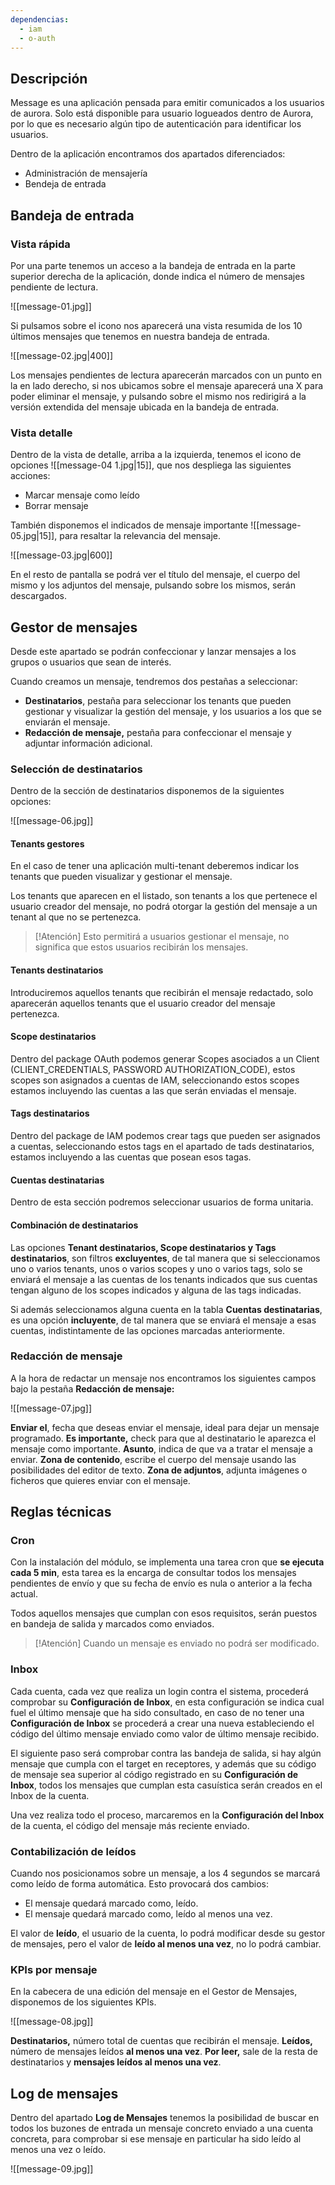 ```yaml
---
dependencias:
  - iam
  - o-auth
---
```

## Descripción
Message es una aplicación pensada para emitir comunicados a los usuarios de aurora. 
Solo está disponible para usuario logueados dentro de Aurora, por lo que es necesario algún tipo de autenticación para identificar los usuarios.


Dentro de la aplicación encontramos dos apartados diferenciados:
- Administración de mensajería
- Bendeja de entrada

## Bandeja de entrada

### Vista rápida
Por una parte tenemos un acceso a la bandeja de entrada en la parte superior derecha de la aplicación, donde indica el número de mensajes pendiente de lectura.

![[message-01.jpg]]

Si pulsamos sobre el icono nos aparecerá una vista resumida de los 10 últimos mensajes que tenemos en nuestra bandeja de entrada.

![[message-02.jpg|400]]

Los mensajes pendientes de lectura aparecerán marcados con un punto en la en lado derecho, si nos ubicamos sobre el mensaje aparecerá una X para poder eliminar el mensaje, y pulsando sobre el mismo nos redirigirá a la versión extendida del mensaje ubicada en la bandeja de entrada.

### Vista detalle
Dentro de la vista de detalle, arriba a la izquierda, tenemos el icono de opciones ![[message-04 1.jpg|15]], que nos despliega las siguientes acciones:

- Marcar mensaje como leído
- Borrar mensaje

También disponemos el indicados de mensaje importante ![[message-05.jpg|15]], para resaltar la relevancia del mensaje.

![[message-03.jpg|600]]

En el resto de pantalla se podrá ver el título del mensaje, el cuerpo del mismo y los adjuntos del mensaje, pulsando sobre los mismos, serán descargados.

## Gestor de mensajes
Desde este apartado se podrán confeccionar y lanzar mensajes a los grupos o usuarios que sean de interés.

Cuando creamos un mensaje, tendremos dos pestañas a seleccionar:
- **Destinatarios**, pestaña para seleccionar los tenants que pueden gestionar y visualizar la gestión del mensaje, y los usuarios a los que se enviarán el mensaje.
- **Redacción de mensaje,** pestaña para confeccionar el mensaje y adjuntar información adicional.

### Selección de destinatarios
Dentro de la sección de destinatarios disponemos de la siguientes opciones:

![[message-06.jpg]]

#### Tenants gestores
En el caso de tener una aplicación multi-tenant deberemos indicar los tenants que pueden visualizar y gestionar el mensaje.

Los tenants que aparecen en el listado, son tenants a los que pertenece el usuario creador del mensaje, no podrá otorgar la gestión del mensaje a un tenant al que no se pertenezca.

> [!Atención]
> Esto permitirá a usuarios gestionar el mensaje, no significa que estos usuarios recibirán los mensajes.

#### Tenants destinatarios
Introduciremos aquellos tenants que recibirán el mensaje redactado, solo aparecerán aquellos tenants que el usuario creador del mensaje pertenezca.

#### Scope destinatarios
Dentro del package OAuth podemos generar Scopes asociados a un Client (CLIENT_CREDENTIALS, PASSWORD AUTHORIZATION_CODE), estos scopes son asignados a cuentas de IAM, seleccionando estos scopes estamos incluyendo las cuentas a las que serán enviadas el mensaje.

#### Tags destinatarios
Dentro del package de IAM podemos crear tags que pueden ser asignados a cuentas, seleccionando estos tags en el apartado de tads destinatarios, estamos incluyendo a las cuentas que posean esos tagas.

#### Cuentas destinatarias
Dentro de esta sección podremos seleccionar usuarios de forma unitaria.

#### Combinación de destinatarios
Las opciones **Tenant destinatarios, Scope destinatarios y Tags destinatarios**, son filtros **excluyentes**, de tal manera que si seleccionamos uno o varios tenants, unos o varios scopes y uno o varios tags, solo se enviará el mensaje a las cuentas de los tenants indicados que sus cuentas tengan alguno de los scopes indicados y alguna de las tags indicadas.

Si además seleccionamos alguna cuenta en la tabla **Cuentas destinatarias**, es una opción **incluyente**, de tal manera que se enviará el mensaje a esas cuentas, indistintamente de las opciones marcadas anteriormente.

### Redacción de mensaje
A la hora de redactar un mensaje nos encontramos los siguientes campos bajo la pestaña **Redacción de mensaje:**

![[message-07.jpg]]

**Enviar el**, fecha que deseas enviar el mensaje, ideal para dejar un mensaje programado.
**Es importante,** check para que al destinatario le aparezca el mensaje como importante.
**Asunto**, indica de que va a tratar el mensaje a enviar.
**Zona de contenido**, escribe el cuerpo del mensaje usando las posibilidades del editor de texto.
**Zona de adjuntos**, adjunta imágenes o ficheros que quieres enviar con el mensaje.


## Reglas técnicas

### Cron
Con la instalación del módulo, se implementa una tarea cron que **se ejecuta cada 5 min**, esta tarea es la encarga de consultar todos los mensajes pendientes de envío y que su fecha de envío es nula o anterior a la fecha actual.

Todos aquellos mensajes que cumplan con esos requisitos, serán puestos en bandeja de salida y marcados como enviados.

> [!Atención]
> Cuando un mensaje es enviado no podrá ser modificado.

### Inbox
Cada cuenta, cada vez que realiza un login contra el sistema, procederá comprobar su **Configuración de Inbox**, en esta configuración se indica cual fuel el último mensaje que ha sido consultado, en caso de no tener una **Configuración de Inbox** se procederá a crear una nueva estableciendo el código del último mensaje enviado como valor de último mensaje recibido.

El siguiente paso será comprobar contra las bandeja de salida, si hay algún mensaje que cumpla con el target en receptores, y además que su código de mensaje sea superior al código registrado en su **Configuración de Inbox**, todos los mensajes que cumplan esta casuística serán creados en el Inbox de la cuenta.

Una vez realiza todo el proceso, marcaremos en la **Configuración del Inbox** de la cuenta, el código del mensaje más reciente enviado.

### Contabilización de leídos
Cuando nos posicionamos sobre un mensaje, a los 4 segundos se marcará como leído de forma automática. Esto provocará dos cambios:

- El mensaje quedará marcado como, leído.
- El mensaje quedará marcado como, leído al menos una vez.

El valor de **leído**, el usuario de la cuenta, lo podrá modificar desde su gestor de mensajes, pero el valor de  **leído al menos una vez**, no lo podrá cambiar.

### KPIs por mensaje
En la cabecera de una edición del mensaje en el Gestor de Mensajes, disponemos de los siguientes KPIs.

![[message-08.jpg]]

**Destinatarios,** número total de cuentas que recibirán el mensaje.
**Leídos,** número de mensajes leídos **al menos una vez**.
**Por leer,** sale de la resta de destinatarios y **mensajes leídos al menos una vez**. 

## Log de mensajes
Dentro del apartado **Log de Mensajes** tenemos la posibilidad de buscar en todos los buzones de entrada un mensaje concreto enviado a una cuenta concreta, para comprobar si ese mensaje en particular ha sido leído al menos una vez o leído.

![[message-09.jpg]]